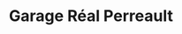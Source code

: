 ---
title: "Garage Réal Perreault"
url: /sainte-julie/garage-real-perreault/
shop: Autowerkstatt
---